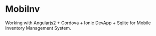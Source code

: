 # MobiInv
Working with  Angularjs2 + Cordova + Ionic DevApp + Sqlite for Mobile Inventory Management System.

